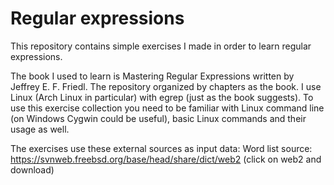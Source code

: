 Regular expressions
===================

This repository contains simple exercises I made in order to learn regular expressions.

The book I used to learn is Mastering Regular Expressions written by Jeffrey E. F. Friedl. The repository organized by chapters as the book. I use Linux (Arch Linux in particular) with egrep (just as the book suggests). To use this exercise collection you need to be familiar with Linux command line (on Windows Cygwin could be useful), basic Linux commands and their usage as well.

The exercises use these external sources as input data:
Word list source: https://svnweb.freebsd.org/base/head/share/dict/web2 (click on web2 and download)